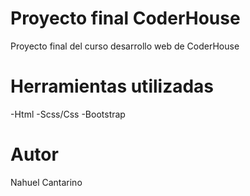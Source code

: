 # Proyecto final CoderHouse
Proyecto final del curso desarrollo web de CoderHouse
# Herramientas utilizadas
-Html
-Scss/Css
-Bootstrap
# Autor
Nahuel Cantarino
